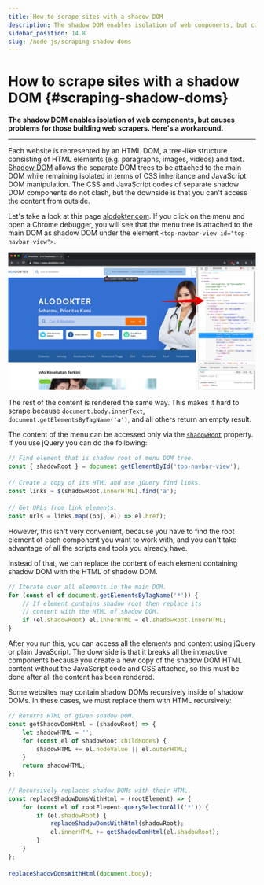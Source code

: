```yaml
---
title: How to scrape sites with a shadow DOM
description: The shadow DOM enables isolation of web components, but causes problems for those building web scrapers. Here's a workaround.
sidebar_position: 14.8
slug: /node-js/scraping-shadow-doms
---
```


# How to scrape sites with a shadow DOM {#scraping-shadow-doms}

**The shadow DOM enables isolation of web components, but causes problems for those building web scrapers. Here's a workaround.**

---

Each website is represented by an HTML DOM, a tree-like structure consisting of HTML elements (e.g. paragraphs, images, videos) and text. [Shadow DOM](https://developer.mozilla.org/en-US/docs/Web/Web_Components/Using_shadow_DOM) allows the separate DOM trees to be attached to the main DOM while remaining isolated in terms of CSS inheritance and JavaScript DOM manipulation. The CSS and JavaScript codes of separate shadow DOM components do not clash, but the downside is that you can't access the content from outside.

Let's take a look at this page [alodokter.com](https://www.alodokter.com/). If you click on the menu and open a Chrome debugger, you will see that the menu tree is attached to the main DOM as shadow DOM under the element `<top-navbar-view id="top-navbar-view">`.

![Shadow root of the top-navbar-view custom element](./images/shadow.png)

The rest of the content is rendered the same way. This makes it hard to scrape because `document.body.innerText`, `document.getElementsByTagName('a')`, and all others return an empty result.

The content of the menu can be accessed only via the [`shadowRoot`](https://developer.mozilla.org/en-US/docs/Web/API/ShadowRoot) property. If you use jQuery you can do the following:

```js
// Find element that is shadow root of menu DOM tree.
const { shadowRoot } = document.getElementById('top-navbar-view');

// Create a copy of its HTML and use jQuery find links.
const links = $(shadowRoot.innerHTML).find('a');

// Get URLs from link elements.
const urls = links.map((obj, el) => el.href);
```

However, this isn't very convenient, because you have to find the root element of each component you want to work with, and you can't take advantage of all the scripts and tools you already have.

Instead of that, we can replace the content of each element containing shadow DOM with the HTML of shadow DOM.

```js
// Iterate over all elements in the main DOM.
for (const el of document.getElementsByTagName('*')) {
    // If element contains shadow root then replace its
    // content with the HTML of shadow DOM.
    if (el.shadowRoot) el.innerHTML = el.shadowRoot.innerHTML;
}
```

After you run this, you can access all the elements and content using jQuery or plain JavaScript. The downside is that it breaks all the interactive components because you create a new copy of the shadow DOM HTML content without the JavaScript code and CSS attached, so this must be done after all the content has been rendered.

Some websites may contain shadow DOMs recursively inside of shadow DOMs. In these cases, we must replace them with HTML recursively:

```js
// Returns HTML of given shadow DOM.
const getShadowDomHtml = (shadowRoot) => {
    let shadowHTML = '';
    for (const el of shadowRoot.childNodes) {
        shadowHTML += el.nodeValue || el.outerHTML;
    }
    return shadowHTML;
};

// Recursively replaces shadow DOMs with their HTML.
const replaceShadowDomsWithHtml = (rootElement) => {
    for (const el of rootElement.querySelectorAll('*')) {
        if (el.shadowRoot) {
            replaceShadowDomsWithHtml(shadowRoot);
            el.innerHTML += getShadowDomHtml(el.shadowRoot);
        }
    }
};

replaceShadowDomsWithHtml(document.body);
```
